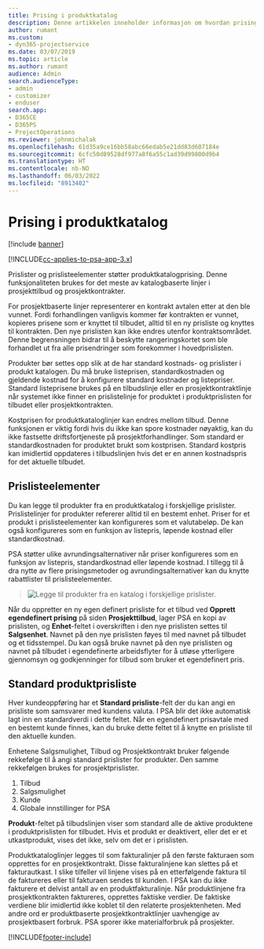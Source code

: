 ```yaml
---
title: Prising i produktkatalog
description: Denne artikkelen inneholder informasjon om hvordan prising i produktkatalogen fungerer i Dynamics 365 Project Service Automation (PSA).
author: rumant
ms.custom:
- dyn365-projectservice
ms.date: 03/07/2019
ms.topic: article
ms.author: rumant
audience: Admin
search.audienceType:
- admin
- customizer
- enduser
search.app:
- D365CE
- D365PS
- ProjectOperations
ms.reviewer: johnmichalak
ms.openlocfilehash: 61d35a9ce16bb58abc66edab5e21dd83d607184e
ms.sourcegitcommit: 6cfc50d89528df977a8f6a55c1ad39d99800d9b4
ms.translationtype: HT
ms.contentlocale: nb-NO
ms.lasthandoff: 06/03/2022
ms.locfileid: "8913402"
---
```

# <a name="product-catalog-pricing"></a>Prising i produktkatalog 

[!include [banner](../includes/psa-now-project-operations.md)]

[!INCLUDE[cc-applies-to-psa-app-3.x](../includes/cc-applies-to-psa-app-3x.md)]


Prislister og prislisteelementer støtter produktkatalogprising. Denne funksjonaliteten brukes for det meste av katalogbaserte linjer i prosjekttilbud og prosjektkontrakter.

For prosjektbaserte linjer representerer en kontrakt avtalen etter at den ble vunnet. Fordi forhandlingen vanligvis kommer før kontrakten er vunnet, kopieres prisene som er knyttet til tilbudet, alltid til en ny prisliste og knyttes til kontrakten. Den nye prislisten kan ikke endres utenfor kontraktsområdet. Denne begrensningen bidrar til å beskytte rangeringskortet som ble forhandlet ut fra alle prisendringer som forekommer i hovedprislisten.

Produkter bør settes opp slik at de har standard kostnads- og prislister i produkt katalogen. Du må bruke listeprisen, standardkostnaden og gjeldende kostnad for å konfigurere standard kostnader og listepriser. Standard listeprisene brukes på en tilbudslinje eller en prosjektkontraktlinje når systemet ikke finner en prislistelinje for produktet i produktprislisten for tilbudet eller prosjektkontrakten.

Kostprisen for produktkataloglinjer kan endres mellom tilbud. Denne funksjonen er viktig fordi hvis du ikke kan spore kostnader nøyaktig, kan du ikke fastsette driftsfortjeneste på prosjektforhandlinger. Som standard er standardkostnaden for produktet brukt som kostprisen. Standard kostpris kan imidlertid oppdateres i tilbudslinjen hvis det er en annen kostnadspris for det aktuelle tilbudet.

## <a name="price-list-items"></a>Prislisteelementer

Du kan legge til produkter fra en produktkatalog i forskjellige prislister. Prislistelinjer for produkter refererer alltid til en bestemt enhet. Priser for et produkt i prislisteelementer kan konfigureres som et valutabeløp. De kan også konfigureres som en funksjon av listepris, løpende kostnad eller standardkostnad.

PSA støtter ulike avrundingsalternativer når priser konfigureres som en funksjon av listepris, standardkostnad eller løpende kostnad. I tillegg til å dra nytte av flere prisingsmetoder og avrundingsalternativer kan du knytte rabattlister til prislisteelementer. 

> ![Legge til produkter fra en katalog i forskjellige prislister.](media/basic-guide-16.png)

Når du oppretter en ny egen definert prisliste for et tilbud ved **Opprett egendefinert prising** på siden **Prosjekttilbud**, lager PSA en kopi av prislisten, og **Enhet**-feltet i overskriften i den nye prislisten settes til **Salgsenhet**. Navnet på den nye prislisten føyes til med navnet på tilbudet og et tidsstempel. Du kan også bruke navnet på den nye prislisten og navnet på tilbudet i egendefinerte arbeidsflyter for å utløse ytterligere gjennomsyn og godkjenninger for tilbud som bruker et egendefinert pris.

 
## <a name="default-product-price-list"></a>Standard produktprisliste
Hver kundeoppføring har et **Standard prisliste**-felt der du kan angi en prisliste som samsvarer med kundens valuta. I PSA blir det ikke automatisk lagt inn en standardverdi i dette feltet. Når en egendefinert prisavtale med en bestemt kunde finnes, kan du bruke dette feltet til å knytte en prisliste til den aktuelle kunden.

Enhetene Salgsmulighet, Tilbud og Prosjektkontrakt bruker følgende rekkefølge til å angi standard prislister for produkter. Den samme rekkefølgen brukes for prosjektprislister.

1.  Tilbud
2.  Salgsmulighet
3.  Kunde
4.  Globale innstillinger for PSA

**Produkt**-feltet på tilbudslinjen viser som standard alle de aktive produktene i produktprislisten for tilbudet. Hvis et produkt er deaktivert, eller det er et utkastprodukt, vises det ikke, selv om det er i prislisten. 

Produktkataloglinjer legges til som fakturalinjer på den første fakturaen som opprettes for en prosjektkontrakt. Disse fakturalinjene kan slettes på et fakturautkast. I slike tilfeller vil linjene vises på en etterfølgende faktura til de faktureres eller til fakturaen sendes til kunden. I PSA kan du ikke fakturere et delvist antall av en produktfakturalinje. Når produktlinjene fra prosjektkontrakten faktureres, opprettes faktiske verdier. De faktiske verdiene blir imidlertid ikke koblet til den relaterte prosjektenheten. Med andre ord er produktbaserte prosjektkontraktlinjer uavhengige av prosjektbasert forbruk. PSA sporer ikke materialforbruk på prosjekter.


[!INCLUDE[footer-include](../includes/footer-banner.md)]
